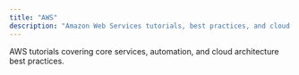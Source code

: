 ```yaml
---
title: "AWS"
description: "Amazon Web Services tutorials, best practices, and cloud solutions"
---
```


AWS tutorials covering core services, automation, and cloud architecture best practices.
